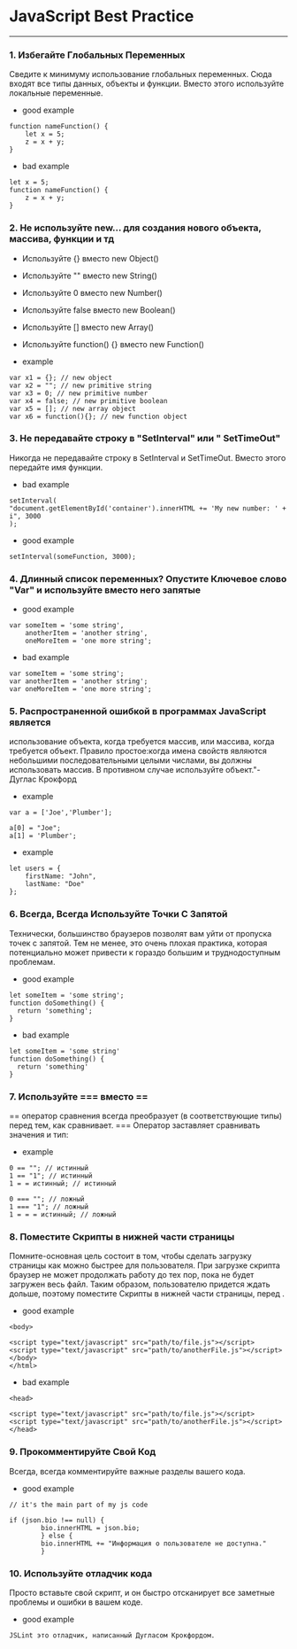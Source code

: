 
# JavaScript Best Practice
---
### 1. Избегайте Глобальных Переменных

Сведите к минимуму использование глобальных переменных.
Сюда входят все типы данных, объекты и функции.
Вместо этого используйте локальные переменные.

 + good example
```
function nameFunction() {
	let x = 5;
	z = x + y;
}
```
+ bad example
```
let x = 5;
function nameFunction() {
	z = x + y;
}
```
### 2. Не используйте new... для создания нового объекта, массива, функции и тд
+ Используйте {} вместо new Object()
+ Используйте "" вместо new String()
+ Используйте 0 вместо new Number()
+ Используйте false вместо new Boolean()
+ Используйте [] вместо new Array()
+ Используйте function() {} вместо new Function()

+ example
```
var x1 = {}; // new object
var x2 = ""; // new primitive string
var x3 = 0; // new primitive number
var x4 = false; // new primitive boolean
var x5 = []; // new array object
var x6 = function(){}; // new function object
```

### 3.  Не передавайте строку в "SetInterval" или " SetTimeOut"

Никогда не передавайте строку в SetInterval и SetTimeOut. Вместо этого передайте имя функции.

+ bad example
```
setInterval(
"document.getElementById('container').innerHTML += 'My new number: ' + i", 3000
);
```
 + good example
```
setInterval(someFunction, 3000);
```

### 4. Длинный список переменных? Опустите Ключевое слово "Var" и используйте вместо него запятые

 + good example
```
var someItem = 'some string',
    anotherItem = 'another string',
    oneMoreItem = 'one more string';
```
+ bad example
```
var someItem = 'some string';
var anotherItem = 'another string';
var oneMoreItem = 'one more string';
```
### 5. Распространенной ошибкой в программах JavaScript является

 использование объекта, когда требуется массив, или массива, когда требуется объект. Правило простое:когда имена свойств являются небольшими последовательными целыми числами, вы должны использовать массив. В противном случае используйте объект."- Дуглас Крокфорд

 +  example
```
var a = ['Joe','Plumber'];

a[0] = "Joe";
a[1] = 'Plumber';
```
+ example
```
let users = {
	firstName: "John",
	lastName: "Doe"
};
```
### 6. Всегда, Всегда Используйте Точки С Запятой

Технически, большинство браузеров позволят вам уйти от пропуска точек с запятой.
Тем не менее, это очень плохая практика, которая потенциально может привести к гораздо большим и труднодоступным проблемам.


+ good example
```
let someItem = 'some string';
function doSomething() {
  return 'something';
}
```
+ bad example
```
let someItem = 'some string'
function doSomething() {
  return 'something'
}
```
### 7. Используйте === вместо ==

== оператор сравнения всегда преобразует (в соответствующие типы) перед тем, как сравнивает.
=== Оператор заставляет сравнивать значения и тип:


+  example
```
0 == ""; // истинный
1 == "1"; // истинный
1 = = истинный; // истинный

0 === ""; // ложный
1 === "1"; // ложный
1 = = = истинный; // ложный
```

### 8. Поместите Скрипты в нижней части страницы

Помните-основная цель состоит в том, чтобы сделать загрузку страницы как можно быстрее для пользователя. При загрузке скрипта браузер не может продолжать работу до тех пор, пока не будет загружен весь файл. Таким образом, пользователю придется ждать дольше, поэтому поместите Скрипты в нижней части страницы, перед </body>.

+ good example
```
<body>

<script type="text/javascript" src="path/to/file.js"></script>
<script type="text/javascript" src="path/to/anotherFile.js"></script>
</body>
</html>

```
+ bad example
```
<head>

<script type="text/javascript" src="path/to/file.js"></script>
<script type="text/javascript" src="path/to/anotherFile.js"></script>
</head>
```
### 9. Прокомментируйте Свой Код

Всегда, всегда комментируйте важные разделы вашего кода.

+ good example
```
// it's the main part of my js code

if (json.bio !== null) {
		bio.innerHTML = json.bio;
		} else {
		bio.innerHTML += "Информация о пользователе не доступна."
		}
```
### 10. Используйте отладчик кода

Просто вставьте свой скрипт, и он быстро отсканирует все заметные проблемы и ошибки в вашем коде.

+ good example
```
JSLint это отладчик, написанный Дугласом Крокфордом.
```


